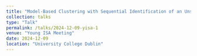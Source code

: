 ```yaml
---
title: "Model-Based Clustering with Sequential Identification of an Unspecified Number of Outliers"
collection: talks
type: "Talk"
permalink: /talks/2024-12-09-yisa-1
venue: "Young ISA Meeting"
date: 2024-12-09
location: "University College Dublin"
---
```

